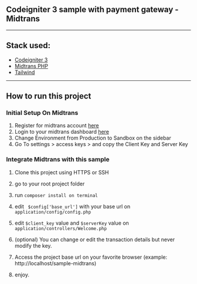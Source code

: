 ## Codeigniter 3 sample with payment gateway - Midtrans

---

## Stack used:

- [Codeigniter 3](https://codeigniter.com/userguide3/)
- [Midtrans PHP](https://github.com/Midtrans/midtrans-php)
- [Tailwind](https://tailwindcss.com/)

---

## How to run this project

### Initial Setup On Midtrans

1. Register for midtrans account [here](https://dashboard.midtrans.com/register)
2. Login to your midtrans dashboard [here](https://dashboard.midtrans.com/login)
3. Change Environment from Production to Sandbox on the sidebar
4. Go To settings > access keys > and copy the Client Key and Server Key

### Integrate Midtrans with this sample

1. Clone this project using HTTPS or SSH
2. go to your root project folder
3. run `composer install on terminal`
4. edit ` $config['base_url']` with your base url on `application/config/config.php`

5. edit `$client_key` value and `$serverKey` value on `application/controllers/Welcome.php`

6. (optional) You can change or edit the transaction details but never modify the key.

7. Access the project base url on your favorite browser (example: http://localhost/sample-midtrans)

8. enjoy.
